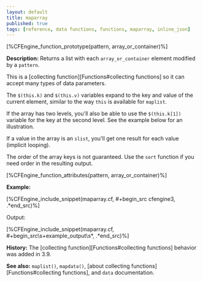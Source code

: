 ```yaml
---
layout: default
title: maparray
published: true
tags: [reference, data functions, functions, maparray, inline_json]
---
```


[%CFEngine_function_prototype(pattern, array_or_container)%]

**Description:** Returns a list with each `array_or_container` element
modified by a `pattern`.

This is a [collecting function][Functions#collecting functions] so it can accept many types of data parameters.

The `$(this.k)` and `$(this.v)` variables expand to the key and value
of the current element, similar to the way `this` is available for
`maplist`.

If the array has two levels, you'll also be able to use the
`$(this.k[1])` variable for the key at the second level. See the
example below for an illustration.

If a value in the array is an `slist`, you'll get one result for each
value (implicit looping).

The order of the array keys is not guaranteed.  Use the `sort`
function if you need order in the resulting output.

[%CFEngine_function_attributes(pattern, array_or_container)%]

**Example:**

[%CFEngine_include_snippet(maparray.cf, #\+begin_src cfengine3, .*end_src)%]

Output:

[%CFEngine_include_snippet(maparray.cf, #\+begin_src\s+example_output\s*, .*end_src)%]

**History:** The [collecting function][Functions#collecting functions] behavior was added in 3.9.

**See also:** `maplist()`, `mapdata()`, [about collecting functions][Functions#collecting functions], and `data` documentation.
